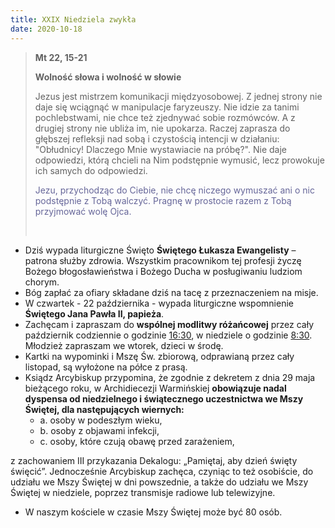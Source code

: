 ```yaml
---
title: XXIX Niedziela zwykła
date: 2020-10-18
---
```


> **Mt 22, 15-21**
>
> **Wolność słowa i wolność w słowie**
>
> Jezus jest mistrzem komunikacji międzyosobowej. Z jednej strony nie daje się wciągnąć w manipulacje faryzeuszy. Nie idzie za tanimi pochlebstwami, nie chce też zjednywać sobie rozmówców. A z drugiej strony nie ubliża im, nie upokarza. Raczej zaprasza do głębszej refleksji nad sobą i czystością intencji w działaniu: "Obłudnicy! Dlaczego Mnie wystawiacie na próbę?". Nie daje odpowiedzi, którą chcieli na Nim podstępnie wymusić, lecz prowokuje ich samych do odpowiedzi.
>
> <span style="color: #666699;">Jezu, przychodząc do Ciebie, nie chcę niczego wymuszać ani o nic podstępnie z Tobą walczyć. Pragnę w prostocie razem z Tobą przyjmować wolę Ojca. </span>
>
> &nbsp;

- Dziś wypada liturgiczne Święto **Świętego Łukasza Ewangelisty** – patrona służby zdrowia. Wszystkim pracownikom tej profesji życzę Bożego błogosławieństwa i Bożego Ducha w posługiwaniu ludziom chorym.
- Bóg zapłać za ofiary składane dziś na tacę z przeznaczeniem na misje.
- W czwartek - 22 października - wypada liturgiczne wspomnienie **Świętego Jana Pawła II, papieża**.
- Zachęcam i zapraszam do **wspólnej modlitwy różańcowej** przez cały październik codziennie o godzinie <u>16:30</u>, w niedziele o godzinie <u>8:30</u>. Młodzież zapraszam we wtorek, dzieci w środę.
- Kartki na wypominki i Mszę Św. zbiorową, odprawianą przez cały listopad, są wyłożone na półce z prasą.
- Ksiądz Arcybiskup przypomina, że zgodnie z dekretem z dnia 29 maja bieżącego roku, w Archidiecezji Warmińskiej **obowiązuje nadal dyspensa od niedzielnego i świątecznego uczestnictwa we Mszy Świętej, dla następujących wiernych:**
  - a. osoby w podeszłym wieku,
  - b. osoby z objawami infekcji,
  - c. osoby, które czują obawę przed zarażeniem,

z zachowaniem III przykazania Dekalogu: „Pamiętaj, aby dzień święty święcić”.
Jednocześnie Arcybiskup zachęca, czyniąc to też osobiście, do udziału we Mszy Świętej w dni powszednie, a także do udziału we Mszy Świętej w niedziele, poprzez transmisje radiowe lub telewizyjne.
- W naszym kościele w czasie Mszy Świętej może być 80 osób.



